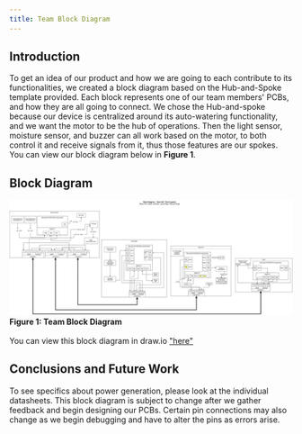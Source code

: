 ```yaml
---
title: Team Block Diagram
---
```


## Introduction

To get an idea of our product and how we are going to each contribute to its functionalities, we created a block diagram based on the Hub-and-Spoke template provided. Each block represents one of our team members' PCBs, and how they are all going to connect. We chose the Hub-and-spoke because our device is centralized around its auto-watering functionality, and we want the motor to be the hub of operations. Then the light sensor, moisture sensor, and buzzer can all work based on the motor, to both control it and receive signals from it, thus those features are our spokes. You can view our block diagram below in **Figure 1**.

## Block Diagram

![Block Diagram](../image/team-block-diagram-hub-rev3.drawio.svg)
**Figure 1: Team Block Diagram**
<br>
<br>
You can view this block diagram in draw.io ["here"](https://viewer.diagrams.net/?tags=%7B%7D&lightbox=1&highlight=0000ff&edit=_blank&layers=1&nav=1&title=team-block-diagram-hub.drawio&dark=auto#R%3Cmxfile%3E%3Cdiagram%20name%3D%22Page-1%22%20id%3D%22D7A3hRXi8sjnXgM3Vncy%22%3E7V1Zd9rKsv41Xit5QKu7NT9iO9M%2BceLtZCc55%2BUuGWRQAshbCA%2F59bcFtJC6WhOaWsR%2BSEBIQtRcX1dXnakXy6d3gXM%2Fv%2FKn7uKMoOnTmXp5RohmmCb9LzryvDtCDGTsjswCb7o7hg8Hvni%2F3f1BtD%2B68abuOnVi6PuL0LtPH5z4q5U7CVPHnCDwH9On3fmL9LfeOzMXHPgycRbw6HdvGs53Ry0dHY6%2Fd73ZnH0zRvtPlg47eX9gPXem%2FmPikPrmTL0IfD%2FcvVo%2BXbiLiHqMLrvr3mZ8Gj9Y4K7CMhe8WS6X1%2Frk0fjtX9uP366fL%2BezEVbV%2FdOFz%2Bwnu1NKgf1bPwjn%2FsxfOYs3h6Pngb9ZTd3ovoi%2BO5zz0ffv6UFMD%2F50w%2FB5z05nE%2Fr00DxcLvafrsPA%2FxUTVKdH3NV0HLGLvp0snPXam%2BwOvvUWh4ucIIQnbQ8nTqPkCJ5%2FRM%2Bm6Oztf5OfXT7tH3z37pm9e%2FLCxGX0XXwVfX24KHrDroE82LNl7W%2BCiZtDeGLYuzMjaicu3fPunesvXfp09ITAXTih95CWR2cv1rP4vP2llD7Oc%2BKEe99bhevEna%2BjA%2FSEvYpijQnsXkNtTU%2BLEXfByFJzL6Avds9Q8nLV1tM%2FibJz5ob7y3IeBGMrfScTc3faMQHcib5IEPhwaKsvFXRHJXvj9uAsNnv2nBFjQSXhfOo9pJTK%2BHcT6fn5nb8KR%2ButWozpCdi4fzp8SF%2FN9v9vb3J7%2FC3OF%2F7kF%2F300nNmgbOkr0Yj%2Bs9Xd%2FuaXrW7%2BOvcpf9%2BCAJvNHNCP1izr6YEueUfhx7b%2Fqz00Vq%2F9IZeFT3Bdy%2BgLLqInmXteM6cvvjLn6%2FWob%2FaHf7LmfgROcaLmRvsDt04m5UT%2FcYv3mo2j2kW1Kc7%2F0M5%2Bxi6T6HInF34Cz%2BgR1b%2BKjKSd9QkcYechTdbRcaLmgv6M9TzBzcIPepsxvsPlt50urWwj3MvdL%2FcO1sb8kh9K7C60S%2Fa21ds5Jmi6Dvcp1wTs%2F%2BU06cRNvcHHg%2BezzD2x%2BYJr8eOiaxSSutyVMz9z9h4%2FvTz82f%2Fr5%2FPz%2F%2Fn4vHbgLongYZx7JhRutxn%2Fvp9XODcstNRVaqMsJGmS3yPJFk0AVn09uiiAbpwGsIRKS07IulKiLNAcnlBDSNHL5C5fC4W07wTks7P33%2F6RL5fBDMSvl9%2B%2Buya082IFEvawAOjtJWaunfOZmfB3YXLFISFO40FQlx4k46MPv7982FFvv9j%2F3DR5NfodvNxcz8ykFg0qsVBMPAwcEOBh8ndyGRJTkHcUTU0M00u0EIFkRn%2FC7kL0pHZEVHQu3%2FDXz9HP%2FDkw38erme%2FDfR07Y2ghb7yJoE%2FmXvUKKPrDxfYequbf2v0PHSxCTx%2F7YURFT45K7%2BemRLbJIHxWvoPCfEOXBoHJN%2F7oZMUf6AOUy%2F5Ngqs4idMexfcihsmAi9MRF6Y6A3YRiGP2bd1awuZHcIJK3SwSWI7dGzyl8m2pLkS02Z33s545OkJERrEGnauHkuB2l66t5tZKqrfpxKbcBuGl4qNKylwl3o59QJ6wPMjQ%2FHorsNmVFXV0rqqa4LQUKCqWluaKspIhfGyJFaxfniOeW8siM5xW0mLkAcW4MH%2BV%2FpRbgrxtlpO79an2rnsnZ25wlgp7O%2BWVzbg1dSbUVIsXrgEucQCEoGCIVE80hbTmMYnuObQwMKfvTAt20xyMK%2BAiaJ8uz0eYsBDXI99g%2BZSMrbvlA0Q9oARw5%2FDhqdM5eiWKzCprhk2nAJXBLF1t1yBoKv2whWjb67ogCv6C1esvrkC8QXjhStxENYbWyA%2BYL6wBffu7yFkYL2wBffu8G3AhJ5g7%2FzFtyTobdtnCdgbKQiZZ%2FnQ9%2FbdtRt4lGhRUUIGHp7H00KQnAW0hSh540VRtQRAh7FFHxIBmVF2cYI9b%2FHqhCkV4dlzZ1VW7VYfrud%2B6Ee2bb2FVgurlAoPre%2Bd1ZmofGhrbUfrnbmNCojuA3d7HQKfrPxg6Sx2N4X1RWdEtRNfSB92952lK612hz59%2BTjSsU7yLxjqWg0ok2pn8YZaJQ4TswXIJhZ4nNYWWglMMQXcT63UFcrKxzeXQxeIbhbvDEF03uniHYFJ0%2FjyoiYsypQp2P0AOZb9ji6GUAU8sjrVUJhB3YxheYS0qtQCSzBkiWgpQW2NJTB7Avw4sUVvO80CTQTCqQIetLaOSuBC6iVbSEUf6C0%2F11OR0iWpEia%2BsXxWWwbqlH%2Fsy5Jm7fL0oKEKrIjLSzj%2F06%2BtU%2BGyqSDku7k0hh7ytcZQXTKGwkz35gL6rz%2BPT1iVjFGirShJ2GCvehdqZnJfh6cL59ZdnDuTX7PtZVJVODfFcVMyjpdKxm8u9RdbmxWmSsZQCOdejl%2Fy6xSLdMijTvNrHS58dbjmwpZW6mw1OKywNL3VQC2714Ctvve8t5zD11Qzf%2F8SD8dpKPf0OG0Wn9%2FSbicI0QmjgDFuJQoYuHERwBSdOgBdxL0erE33lsMsaTlUq2nLUc9jF3RYSC96RFviU8xkC3CTXbQcLc8tIjEbTZ3g16tgdvsK7XoJsP9e7%2F6PPiHR4m%2F0Jvni9esz0cLe52ir43h5n9D53bNUXNbr%2FYe8uvCXVL6iVhCvm%2FoxmYuq254Md87SWzzvftKNf%2BtTXdk%2B48i5v1%2B4o%2FXzOnSXu0PnC2%2F168qZfNkee7t9puj4e3fx4EZQ4O7tOPAi1DF6uXZW69HaDby77fMgvgsEUaz7p91HUVOH0T6W25LXvQuFJOqdR1cX1wZCpJg9ZVaWh%2BKMOloB1kR7WzpdAdYh6Cr9VtuUDzu4tOa9mFXSi5HGq1mOin%2F5ABXnx7%2Fc6SrpYve%2BaO1MPr%2F0NaCWnC%2FzqeiVBI9daN3vnEn6ijZdVObD5HtQoT%2Fjb0U%2BRQnTuNg7lCHqUJwGqCNqw2XoglL7bl2G1ksLv2OTmNba7OWuaxZDJuJ%2BNXVdBuxax1l5na8maqh5DPge0gE6osH9UF2CdymJQrkS1X2fELbTsjgFb0cSj2gMKbRzme0YDZx3fksCB7d69SZw5Wv0q5jLGqZPK2v6VCkEjqBci1V4PivfzBbQ3PNbElBBn51x3fX901py0vou6dR73eYj95KTVhY4xnKk3AaP5%2BSn3LxJKDI5%2FBJVJ0FVNgaeXnIimdndUBK2FoxL38XJGiyM%2FWd881UAsnz90Ua%2BzXzFHs8eGDd5BVUFvRC79RWw1F96eLYrX8EqK4t9hSaFr9B4wNUuqE%2Fg8VyjIOC0cs9vx1swJiTrSd%2F%2BWftTVC4xUAUIXbdlB6SsD7h58QHFPkCwRtetD4CVwDdvB928rL6K9V3aqQ8PeYyhxraXTVmHpEK%2FrMsJBBl2vp%2FV9Hrnq3kDbJryywY0ELIjlZ0JqFq2OwhpPHCs10O7xHSSgc%2BMOEaASs%2BZ6HwNpvHiRrGBGam2OLOoPuOKA5xMs9yIq8qLPdwDW3rBqAn%2BF3IX1Lah2vvPrqffzC7Ui8%2BTf9%2BvMbn5i6p%2F6Z3eWSLSxDggxDFlJAIlhI0jDI57x1iiDMpAmImfj1UnPK0xEaiAk%2BXpzmXfAmDPEqUBmt4a0Vkc8TL7JCuxaIr5hA%2FxIPNVUQtybKmKYbXG%2F%2BHFdEghNX1tPkuTLlh4pooEK0rie9py7GIyjZTosXE8Wa5RZa2axee35BkZxDRgUawOTNcURaIL8o58oe0%2B8ch%2F8oTn%2BUytaeBNXXrDXfXpOgp35u52DCib4YNe4df1HE8LNj7bpsdFbKkeKIZitkfYUnu%2BReuv70fnlPxUPGq29mOHokGm7ZXh5rcTaM%2BRmyZSVMpC9qenYzqMFEw%2FVrFuWrZmsu1fCZEwiaKZh%2BsNUyAgWMGWRgNEfXcnuzVhEbUHBQy98o%2FpTpmUnbvt4KBwO6v30YlKmbff%2BVBV1iTTeyYSGCuGqmEVY83UtXQVIfWeCkIxKy0b2giVstuwVduykYmRaml9SgRsct7b8jA5bvsOqY7z1fbDZUPCuNWcNH5Y0A3w4lJWTdNsouiqqbI%2FLW18CVaoDu4tr0H1BeiabimqadqHP6hqauSdD%2Bqqma2RvtTOpRtKdYJaaoHaHqcM1VJMavY0A%2BvUoqUzEFWNTOKBTxjwyTIUy7AtA%2BmYWASxPLUfPkFkClA9A7PLp2YDowORptiqrmMbU8ttxVF%2BjNpiJaEN9GxAaIJsxdp6HaJj1TCwwPmYqpJwPRYPBTdHaQPCUcnBgzVXqDOno5XlWywIFadhyURhWFzT7rjAFmjLAitNieV6R7ijIqus27RAewJo3%2BrQvxZI%2F5RP1%2FKc0WkSZJimbusGofZfZ11peuIMBCNq2pqWTYqhUB9qmbZpYY0gkwHEPVEPIg7QQfZNvad8yslLXJih1xyk1x5xs5RaXuLCvU015%2BG1R1xzG08bqq1qGnUlquykhXllzaF2LbqzjChaXuLCzLHmbLruYwV5iQvTvZptxFskrm4qGlKpcTAsSyea7AbXhAlezTFxLdI2WnlXTaxbmmHbmq7CKFYy4oo6q8uBU1AJVWyiarZJ9gHC2ZBxChNmckmcomb0WzuhiwVhuDiFCTMyOXCKCrQdKk5hwnxOCpyiAulPFKcwYTLYEU5xpEmRyz%2FCbK8jnKK65A4OpzBhvtcRTlGduIPDKUyY73WEU1Qn7sBwChNmex3hFEe4s6HhFBZM9zrCKZqLFeQlLkz3OsIpjiDuwHAKCyZ4HeEUR9B2aDiFVWLTYU84ha4jxd5V8SHbUtmK7UBhCgsmckmYomZ8Vjufi%2BVguDCFBRMyOWCKCrQdKkxhwXROCpiiAulPFKawYC7YEUxxpEmRyz3CZK8jmKK65A4OprBgutcRTFGduIODKWyY7nUEU1Qn7sBgChsmex3BFEe4s6HBFDbM9jqCKZqLFeQlLsz2OoIpjiDuwGAKGyZ4HcEUR9B2aDCFDXO7S5bboQ%2F0np%2FrkVqCjiR8UwpsIoVAoRc2ptjm2K3RHuZ2N%2Bc1e4C2R0YVR1s8NTW2yymiEmQodlJkAX3LZG%2Bd7Xayex3fdlwfhjO1Xpu3uts%2F2TbCEm0Y9irTc0cQleVBDNksmDyh83NwK56P7S5aiNj9Tt5WzDrzoDqUQUmaVzNdKNmWxsCo3vmq3YUMCtqYnXcEMRzhuYyoGUUUaumIenS%2B8c%2BgPFccpaS6GncEQByxlR1HWXKCdPqgad9rI7Hjpgr0HDXEsUBxHzFdDott4nTUwHp7Zllg00R557djgWOyJszAK%2F1hN6sU33sr2D4qmpydFiwwd5PPzJbedLqVYZH9SMt1eybEMJCiIY3vJBQnc1E3jIJmGJqqGaCXUT8WpJ8ZoA1aELMHEyKYkNeVCanJbghdnaqW7jqhZPSsoY5eSbQLMyyopiIYrDu1HOJ8SsO0k6o5QgrCWoFybt9du4FHCRcJU1saa5TWWF0yjYWYXKyxhGrs%2BnRUlgbVUYOirDZTtqoQOy80t7BiW7p6%2BOtTgWExxokaWo1SPfnHcc1SFV3P68PXr53tGbsiRxla1TTTMRAmUpjZONwpgYY13qO5piDY8sTBpRsw1h1%2FUderMqivhFdtfIJGPXZjCFqdqHnWbRR1SY2TTSttntF2DS2BeEH7bCvCJWGVip%2BdLPfVWmMWrMIp2bSayNe0Oi4oKRxMgLFg%2FbfNJtYqhkUjJ6oVmF%2BCj8IULRHFwIrKXuMUDPP2fgOXo%2BKWftv2x3akRLvgdgbawcU4Lb38oBIrEqjDH2dTM6Y2gftaanpJSTNR7n0zxkplI9UpaW4CPsYSAR7oKHnuPPyKm9SViLYbb3991EoG5lYm2E7VzIGLfFN3q4uVDNxrL%2FYmRLFz0xq39CvOBEy5JqKoWKLCq6Fwm6E4JbgtW97XM94zRG6zOv1ibrO98T27GcPmoqo9VpzpZmwr7%2Fy23EyviNNARbHs4K24nWTftRskHcGoBbUb%2FNA4tZPaDZmSyaGIolFaFK3GI57jgm%2FMWTlSUExsaHnntyWKvdajDFMUrbJjkGKh7VkUC0Srqui2JYqwiFV%2BiE0jWlIYsYJwETDRUQkGLm0wbclKMAR7fl9sUpF7LJ0i2nLYpILIq2pkV9smffz758OKfP%2FH%2FuGiya%2FR7ebj5n6EEVyhAbLZ9iB7zC%2BeaAguXumiOfYqW%2FSqo6OTX8538u2vN%2BoX7%2Bv87mqk2f%2B%2BGZGjyZJP5waoJVjZ00Q7OxshzpvlcnmtTx6N3%2F61%2Ffjt%2BvlyPhMO3BCMvPuwdjxn3sa8u9J7bim5Q8db5XihXO6XZspIxJX2RDaDK7BELENohRSsR6smBDsq7DKJhlXTVqnGcOPOCVxCxSZ3jaDynTV5b4HeosGPA6I3jeVUTbOIqVsGQczByktuuCWvi6mCjXOuQi83HRoVbAmMitmaTRFM%2Bmi3M14f5N5%2Fuq1cSuhD7LTjnaqwmCkaFJ5UIraSke510Rp3YCFTq73zemTOjtBbv7Ajt13IG01TmCvZXiJsptcaa2AEWdNCyawZOgHUJ0SJ1MFgDkPYBKY16sO0BvrmoVA%2FoqSZMDKm5LSHpWU1N873SPvIhmiHkFTTNMmJD7sd1dw63yPxDUOhdj9hwmWh%2Fb%2Bru%2F9%2B%2B6n%2B87T4tJo8%2Fk%2Bffj1%2FPxp83Uf1grM8NichvQxZFdT4fPsxubPufs%2Bn7rs75401Rv%2F7sRw1Dt8eBejZfIJUsMbAVcaThtcY8mnaXIPJHvXfshRiJXJUWdQ%2Fg%2FQQfqnZflLicFs64kMspmZ7yj6JrxJFw4mcUpec%2BBCZqdm%2Fsk%2Fi65qiWQkYUhriC30jRACuvEngT%2BbePT18%2FeECW29182%2BNhuDoYhN4%2FtoLo1%2F7yVn59XgkRtwFnFv6D3uYMroscNfe7%2BR7P3TCxPupu3CT792pl3y78Ce%2F4idMg6DiDVZNqaTCb62A2JyqRfgoZH6M2TXOfQgyyNLbtMH0K0V2LGiAQykfcye1t60BsgtD%2FV4LOar0uKnGl2TILhQ3QcVFnlh2X2%2BR99QJJRlfXtQE49iuxGAnbe3ancQ%2BKw54M6EyiNYH9LYUod%2BS4wqK0FwhSy0FErQzyAfRJFEhCOndvG28j3NDGoNMRbeSDUTS%2FkOgMpponb4tlw0BOkHpxM0Yt1E30RrNNY7mfAu77mguNFMSbcDram9zLTMlAObyMY%2B%2Ba%2B0Qj7WZSZmB2BxXa8edXxubyyNq0oYSWfXZklufJaqfHYQ%2BC%2Br585GcvvWZKwgl%2B2awmbuc%2BPPVImzeyDu%2FHf0XVeftXPz63lkxB%2F%2Fu02XC8yc%2FqWcqFs6tuzh3Jr9m28u4rL4tQ0INqyyGRMgTiBrfjGWNa%2FMzQUHD0U4pCSHgVFiLWMJMj%2F678aPjC%2FcuPLxjUn79%2FaqNyJd9%2FfZLW5R3bmBGh%2Fm5GB2G5XuibCOayTOcbIPt1pJF9AXtxK58bx1uApce%2FeKu1lGBKqD6deDfRid88qO2Y8Mhv7DWPd7C0XRZqpjiEI%2BIyOxKSjAjLa%2BCql4R9Uhr1COAehfzKDRsmnwFW45K10H3TjCJOiuUzjcQMlIZh6KaDW3czGdrYTLCxK9wFUGO5h%2BYpNf97GahAmF%2BS%2FqUt%2BNmKNQtJasrVILOsbnS1%2FeOdQ3lSFXh6aSo7Yeed3o7e0l1EbJdx6EIVp%2Bnznq%2BvTz6vN%2B6Ahb0VZgDzg3fwwK3Zgv8mmZE1jzxZ9T3c2IO9oOTH4mRHeMfpRCZpDET8oElNEljJjzRaHyVUGxOLN5akbREcjes3P1T%2FK0m9626nW%2F0%2BPMNvWjHfe75LVnJbBgwkfnFe%2BzeUvlxFgt3kZUhgktf6d%2B2DZYNZxnZ09XtOvqPcghdbxsul0o0e1T7otDhzl%2BF%2B5taHWv0McX2x1sB1uK%2B0AqU7pIX7%2BbC%2FJCxOH6qaShi%2F8VUCnM5WWHDYXaif3e3dkNOH5vRQAj6xg3ea1YFSeFeKuyv4ZZNDA1GJMIeBlw8wnd%2FbiwgEexvBQxiO%2ByloH39Xfk8T1QBTzRTFCWauT65OZ5A9GiL2dfRGw6dl66GOF84Kyyr8%2BO3xXrUwWqB%2BBfBSskX1h7HWotjrWC4WKechYD5C2eP4yzmtbZv1kLY5WUHSKOCkNxpIAqHKG%2BFEtE8q2EJWfOV7MPmVfaKUbdKCbP82oUlJ8EYHsrEMLjtNeEQFASdDzopbMgLEg4r03g%2BwtC1X0aK6pGkzBxzGdRAlzcuerELo5e4UCa9lU6ot43zjVnp3nc0yigUdmnmS8NOCOBst7acmj0tzxmxWpZAAno1p2xFqqiOkLRRyHYSDOdhPdkZDqGgm4uanaROgo%2F2wPgomvOZ3HWQ4CYrxb6NdwmMJjtXOabnBbPbVySq8YiGt8YvMCKvt%2BTm67hvfpxFbd8638lwEkLGD%2FOVXsqyN7W%2BSJm8UmYOTMoEOyjPYVo3eJ9UOzm3IfrVL%2BMEaNh5zZ6gJ8k4zMMqMDvvl5EQHrscvwDQApwTk0Kgs1NA2hLhYQ16aB1nOOgxacU9n4aQFC8ldqXuwu3gAvCGcivas%2FbdC8J6DDwCiEMcpxHHacRxGqU5jZKcxoDTe94X9BhsyPCP%2BAh%2FVLwwIq4N5%2FHc1mrDBwOoN1eKxeX6pqBgH4sWhLtCVw0IlicnotQMjTOnQEhoe%2FWjoPF%2BmQeta7uTVYbNtrgTCOf7TKiSomFoWdc1z1aIlLc6kmXYXH3iWFaey6LAqDsmQ3T89Ba1jrOppFe%2BQLT79PCh6upFYNzSL5sgXHx6aFB1Ngkq%2FftlE8RbT28FsDqbBN1P%2BmUTRFdrjvw4CTZZsrEJYqc1x4OcBJuwYNZzv3yCQEfNSSKnwSfZggjBZNKaQ0dOg0%2ByRRE25JOgdOz71xGVMOq30Pnm9283gq9ejTdTz6cvxgv66zN3roNbffFv6fnb7byHu569IWfUI9jRJpjo%2FbfovpPtTufDVzZfuiZzFUFl0Nrm%2B5gJ1pkx7hFSs0XbhWGVIqUSQR%2FfXJ5erWJ1llrcUBtB1NTrDnAbwml57TLQq%2BvvV9RUoM%2Bb8H4TlrYZ23IENJjWGXEfCrP9VtQ99tvIFPDC3hm2oIN9rncq2ztjhBQ1HkHE1u72b1vuQ4e4r9XNgibXCOt5F6T723TZgcOG8Okf2gOnVsu9lBYflPqU9Ngs2wOHuf7u5%2BWIHye77DohcmxhqKxUo9HA5BodJdd%2FgH9i5VjFHd7s6v7JtNOt4Y%2Fr7VTVPxlcRYu2Dy2z3BN%2FvlHQ3c3iu7XZsnizEn0vB%2BZLyEk6E0swBiU3eux74DivUbYuqvXKUhh4uVpGYdjV3A5FjQ3YLN3J7QDwcmVUNtcfI6NdZGP6CZexBM71c9QsZUzdallvfHVxbdC8dxRtSr5%2BgRIAOqQJoAQhOtRazbNdqtXmSxCWcAh9NtdsbFRW6eSirD9gS3cVgjBE2G6lGCToJgrjzTYuiMK48w2ucRnOj8lQhasLHA7f%2BFCr3DqUtfXlynYtfvp2hr%2FpNGaEi8Hvtgpfz2U0YMYtzoyLeoKK2k92t54k0TAOlGtMmxuOUNqiobIRblmL1g1cEhcBCFz1fYrX8fAwb%2BWOmPxF25K269M63IAUOWuEFT0655u%2FCJ1ozA26cWcb%2BsMOc5luA97nJ%2FcqfbwyLaRffM3cyhQfvv8jY78yow2waBXarL0ySN8GfsTxg3mm1Jxf%2BZQo9OD%2FAw%3D%3D%3C%2Fdiagram%3E%3C%2Fmxfile%3E)

## Conclusions and Future Work

To see specifics about power generation, please look at the individual datasheets. This block diagram is subject to change after we gather feedback and begin designing our PCBs. Certain pin connections may also change as we begin debugging and have to alter the pins as errors arise.
